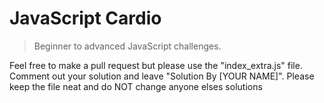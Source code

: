 # JavaScript Cardio

> Beginner to advanced JavaScript challenges.

Feel free to make a pull request but please use the "index_extra.js" file. Comment out your solution and leave "Solution By [YOUR NAME]". Please keep the file neat and do NOT change anyone elses solutions